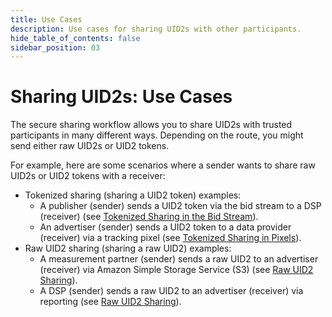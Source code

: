 ```yaml
---
title: Use Cases
description: Use cases for sharing UID2s with other participants.
hide_table_of_contents: false
sidebar_position: 03
---
```


# Sharing UID2s: Use Cases

The secure sharing workflow allows you to share UID2s with trusted participants in many different ways. Depending on the route, you might send either raw UID2s or UID2 tokens.

For example, here are some scenarios where a sender wants to share raw UID2s or UID2 tokens with a receiver:

- Tokenized sharing (sharing a UID2 token) examples:
  - A publisher (sender) sends a UID2 token via the bid stream to a DSP (receiver) (see [Tokenized Sharing in the Bid Stream](sharing-tokenized-from-data-bid-stream.md)).
  - An advertiser (sender) sends a UID2 token to a data provider (receiver) via a tracking pixel (see [Tokenized Sharing in Pixels](sharing-tokenized-from-data-pixel.md)).
- Raw UID2 sharing (sharing a raw UID2) examples:
  - A measurement partner (sender) sends a raw UID2 to an advertiser (receiver) via Amazon Simple Storage Service (S3) (see [Raw UID2 Sharing](sharing-raw.md)).
  - A DSP (sender) sends a raw UID2 to an advertiser (receiver) via reporting (see [Raw UID2 Sharing](sharing-raw.md)).

<!-- These scenarios, and others, are represented in the following diagram. -->

<!-- (**GWH_KL note Kimberly is working with Marketing to redo this diagram.**) -->

<!-- ![Illustration of Sharing Use Cases](images/UID2_Sharing_Diagram_UseCases.png) -->
